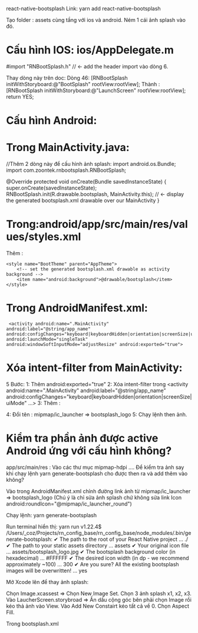 react-native-bootsplash
Link: yarn add react-native-bootsplash

Tạo folder : assets cùng tầng với ios và android.
Ném 1 cái ảnh splash vào đó.

# Cấu hình IOS: ios/AppDelegate.m

#import "RNBootSplash.h" // <- add the header import vào dòng 6.

Thay dòng này trên doc: Dòng 46:
[RNBootSplash initWithStoryboard:@"BootSplash" rootView:rootView];
Thành :
[RNBootSplash initWithStoryboard:@"LaunchScreen" rootView:rootView];
return YES;

# Cấu hình Android:

# Trong MainActivity.java:

//Thêm 2 dòng này để cấu hình ảnh splash:
import android.os.Bundle;
import com.zoontek.rnbootsplash.RNBootSplash;

@Override
protected void onCreate(Bundle savedInstanceState) {
super.onCreate(savedInstanceState);
RNBootSplash.init(R.drawable.bootsplash, MainActivity.this); // <- display the generated bootsplash.xml drawable over our MainActivity
}

# Trong:android/app/src/main/res/values/styles.xml

Thêm :

  <!-- Thêm dòng này để cấu hình ảnh splash -->

    <style name="BootTheme" parent="AppTheme">
        <!-- set the generated bootsplash.xml drawable as activity background -->
        <item name="android:background">@drawable/bootsplash</item>
    </style>

# Trong AndroidManifest.xml:

 <!-- set android:launchMode="singleTask" android:windowSoftInputMode="adjustResize" android:exported="true" -->

     <activity android:name=".MainActivity" android:label="@string/app_name" android:configChanges="keyboard|keyboardHidden|orientation|screenSize|uiMode" android:launchMode="singleTask" android:windowSoftInputMode="adjustResize" android:exported="true">

# Xóa intent-filter from MainActivity:

5 Bước:
1: Thêm android:exported="true"
2: Xóa intent-filter trong <activity android:name=".MainActivity" android:label="@string/app_name" android:configChanges="keyboard|keyboardHidden|orientation|screenSize|uiMode" ...>
</activity>
3: Thêm : <!-- Thêm đoạn này vào để cấu hình ảnh splash  -->
<activity android:name="com.zoontek.rnbootsplash.RNBootSplashActivity" android:theme="@style/BootTheme" android:launchMode="singleTask">
<intent-filter>
<action android:name="android.intent.action.MAIN" />
<category android:name="android.intent.category.LAUNCHER" />
</intent-filter>
</activity>

<!-- … -->

4: Đổi tên : mipmap/ic_launcher => bootsplash_logo
5: Chạy lệnh then ảnh.

<manifest xmlns:android="http://schemas.android.com/apk/res/android" package="com.rn_base">
  <uses-permission android:name="android.permission.INTERNET" />
  <application android:name=".MainApplication" android:label="@string/app_name" android:icon="@mipmap/ic_launcher" android:roundIcon="@mipmap/ic_launcher_round" android:allowBackup="false" android:theme="@style/AppTheme">
   <!-- ⚠️ Thêm android:exported="true" -->
    <activity android:name=".MainActivity" android:label="@string/app_name" android:configChanges="keyboard|keyboardHidden|orientation|screenSize|uiMode" android:launchMode="singleTask" android:windowSoftInputMode="adjustResize" android:exported="true">
      <!-- Xóa intent-filter trong này đi -->
    </activity>
    <!-- Thêm đoạn này vào để cấu hình ảnh splash  -->
    <activity android:name="com.zoontek.rnbootsplash.RNBootSplashActivity" android:theme="@style/BootTheme" android:launchMode="singleTask">
      <intent-filter>
        <action android:name="android.intent.action.MAIN" />
        <category android:name="android.intent.category.LAUNCHER" />
      </intent-filter>
    </activity>
    <!-- … -->
    <activity android:name="com.facebook.react.devsupport.DevSettingsActivity" />
  </application>
</manifest>

# Kiểm tra phần ảnh được active Android ứng với cấu hình không?

app/src/main/res : Vào các thư mục mipmap-hdpi .... Để kiểm tra ảnh say khi chạy lệnh yarn generate-bootsplash cho được then ra và add thêm vào không?

Vào trong AndroidManifest.xml chỉnh đường link ảnh từ mipmap/ic_launcher => bootsplash_logo (Chú ý là chỉ sửa ảnh splash chứ không sửa link Icon android:roundIcon="@mipmap/ic_launcher_round")
<application android:name=".MainApplication" android:label="@string/app_name" android:icon="@mipmap/bootsplash_logo" android:roundIcon="@mipmap/ic_launcher_round" android:allowBackup="false" android:theme="@style/AppTheme">

Chạy lệnh:
yarn generate-bootsplash

Run terminal hiển thị: yarn run v1.22.4\$ /Users/\_coz/Projects/rn_config_base/rn_config_base/node_modules/.bin/generate-bootsplash:
✔ The path to the root of your React Native project … ./
✔ The path to your static assets directory … assets
✔ Your original icon file … assets/bootsplash_logo.jpg
✔ The bootsplash background color (in hexadecimal) … #FFFFFF
✔ The desired icon width (in dp - we recommend approximately ~100) … 300
✔ Are you sure? All the existing bootsplash images will be overwritten! … yes

Mở Xcode lên để thay ảnh splash:

Chọn Image.xcassest => Chọn New Image Set.
Chọn 3 ảnh splash x1, x2, x3.
Vào LaucherScreen.storybroad => Ấn dấu cộng góc bên phải chọn Image rồi kéo thả ảnh vào View.
Vào Add New Constairt kéo tất cả về 0. Chọn Aspect Fill.

 <!-- Styles lại ảnh splash -->
<!-- Chạy lệnh then ảnh splash sẽ override lại file này nên cần sửa style ở đây: -->

Trong bootsplash.xml
<item>
<bitmap android:src="@mipmap/bootsplash_logo" android:gravity="fill_horizontal|fill_vertical" />
<bitmap android:src="@mipmap/bootsplash_logo" android:gravity="fill_vertical" />
</item>
